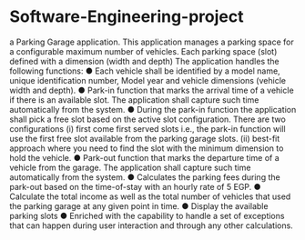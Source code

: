 # Software-Engineering-project
 a Parking Garage application. This application manages a parking space for
a configurable maximum number of vehicles. Each parking space (slot) defined with a dimension
(width and depth) The application  handles the following functions:
● Each vehicle shall be identified by a model name, unique identification number, Model year
and vehicle dimensions (vehicle width and depth).
● Park-in function that marks the arrival time of a vehicle if there is an available slot. The
application shall capture such time automatically from the system.
● During the park-in function the application shall pick a free slot based on the active slot
configuration. There are two configurations (i) first come first served slots i.e., the park-in
function will use the first free slot available from the parking garage slots. (ii) best-fit approach
where you need to find the slot with the minimum dimension to hold the vehicle.
● Park-out function that marks the departure time of a vehicle from the garage. The application
shall capture such time automatically from the system.
● Calculates the parking fees during the park-out based on the time-of-stay with an hourly rate
of 5 EGP.
● Calculate the total income as well as the total number of vehicles that used the parking
garage at any given point in time.
● Display the available parking slots
● Enriched  with the capability to handle a set of exceptions that can happen
during user interaction and through any other calculations.
